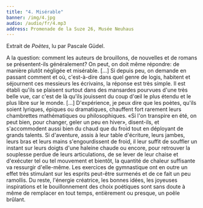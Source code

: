```yaml
---
title: "4. Misérable"
banner: /img/4.jpg
audio: /audio/fr/4.mp3
address: Promenade de la Suze 26, Musée Neuhaus
---
```


Extrait de *Poètes*, lu par Pascale Güdel.

A la question: comment les auteurs de brouillons, de
nouvelles et de romans se présentent-ils généralement? On
peut, on doit même répondre: de manière plutôt négligée et
misérable. [...] Si depuis peu, on demande en passant comment et où, c'est-à-dire dans quel genre de logis, habitent et
séjournent ces messieurs les écrivains, la réponse est très simple. Il est établi qu'ils se plaisent surtout dans des mansardes
pourvues d'une très belle vue, car c'est de là qu'ils jouissent
du coup d'œil le plus étendu et le plus libre sur le monde. [...]
D'expérience, je peux dire que les poètes, qu'ils soient lyriques,
épiques ou dramatiques, chauffent fort rarement leurs chambrettes 
mathématiques ou philosophiques. «Si l'on transpire
en été, on peut bien, pour changer, geler un peu en hiver»,
disent-ils, et s'accommodent aussi bien du chaud que du
froid tout en déployant de grands talents. Si d'aventure, assis
à leur table d'écriture, leurs jambes, leurs bras et leurs mains
s'engourdissent de froid, il leur suffit de souffler un instant sur
leurs doigts d'une haleine chaude ou encore, pour retrouver
la souplesse perdue de leurs articulations, de se lever de leur
chaise et d'exécuter tel ou tel mouvement et bientôt, la quantité
de chaleur suffisante va ressurgir d'elle-même. Les exercices
de gymnastique ont en outre un effet très stimulant sur les
esprits peut-être surmenés et de ce fait un peu ramollis. Du
reste, l'énergie créatrice, les bonnes idées, les joyeuses inspirations 
et le bouillonnement des choix poétiques sont sans doute
à même de remplacer en tout temps, entièrement ou presque,
un poêle brûlant.